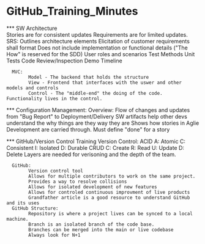 # GitHub_Training_Minutes

*** SW Architecture  
      Stories are for consistent updates Requirements are for limited updates.
      SRS:
        Outlines architecture elements
        Elicitation of customer requirements
          <subject> shall <capability> format
          Does not include implementation or functional details ("The How" is reserved for the SDD)
        User roles and scenarios
        Test Methods
          Unit Tests
          Code Review/Inspection
          Demo
        Timeline
      
      MVC:
            Model - The backend that holds the structure
            View - Frontend that interfaces with the uswer and other models and controls
            Control - The "middle-end" the doing of the code. Functionality lives in the control.
      
      
*** Configuration Management:
           Overview:
           Flow of changes and updates from "Bug Report" to Deployment/Delivery 
           SW artifacts help other devs understand the why things are they way they are
           Shows how stories in Aglie Development are carried through. Must define "done" for a story
      
      
*** GitHub/Version Control Training
      Version Control:
             ACID
                  A: Atomic
                  C: Consistent
                  I: Isolated
                  D: Durable
            CRUD 
                  C: Create
                  R: Read
                  U: Update
                  D: Delete
            Layers are needed for verisoning and the depth of the team.
      
      
      GitHub:
            Version control tool
            Allows for multiple contributors to work on the same project.
            Provides a way to resolve collisions
            Allows for isolated development of new features
            Allows for controled continuous improvment of live products
            Grandfather article is a good resource to understand GitHub and its uses
      GitHub Structure:
            Repository is where a project lives can be synced to a local machine. 
            Branch is an isolated branch of the code base. 
            Branches can be merged into the main or live codebase
            Always look for N+1
      
